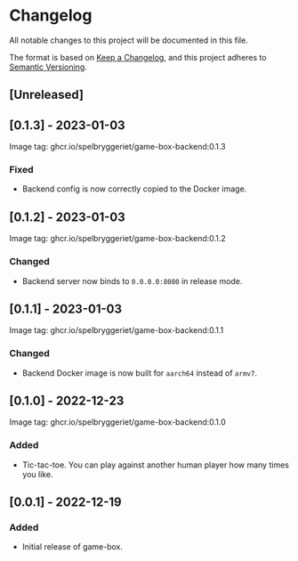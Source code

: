 # Changelog

All notable changes to this project will be documented in this file.

The format is based on [Keep a Changelog](https://keepachangelog.com/en/1.0.0/), and this project
adheres to [Semantic Versioning](https://semver.org/spec/v2.0.0.html).

## [Unreleased]

## [0.1.3] - 2023-01-03

Image tag: ghcr.io/spelbryggeriet/game-box-backend:0.1.3

### Fixed

- Backend config is now correctly copied to the Docker image.

## [0.1.2] - 2023-01-03

Image tag: ghcr.io/spelbryggeriet/game-box-backend:0.1.2

### Changed

- Backend server now binds to `0.0.0.0:8080` in release mode.

## [0.1.1] - 2023-01-03

Image tag: ghcr.io/spelbryggeriet/game-box-backend:0.1.1

### Changed

- Backend Docker image is now built for `aarch64` instead of `armv7`.

## [0.1.0] - 2022-12-23

Image tag: ghcr.io/spelbryggeriet/game-box-backend:0.1.0

### Added

- Tic-tac-toe. You can play against another human player how many times you like.

## [0.0.1] - 2022-12-19

### Added

- Initial release of game-box.
